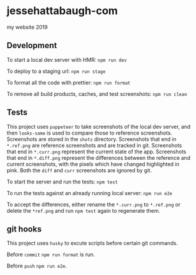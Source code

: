 # jessehattabaugh-com

my website 2019

## Development

To start a local dev server with HMR: `npm run dev`

To deploy to a staging url: `npm run stage`

To format all the code with prettier: `npm run format`

To remove all build products, caches, and test screenshots: `npm run clean`

## Tests

This project uses `puppeteer` to take screenshots of the local dev server, and then `looks-same` is used to compare those to reference screenshots. Screenshots are stored in the `shots` directory. Screenshots that end in `*.ref.png` are reference screenshots and are tracked in git. Screenshots that end in `*.curr.png` represent the current state of the app. Screenshots that end in `*.diff.png` represent the differences between the reference and current screenshots, with the pixels which have changed highlighted in pink. Both the `diff` and `curr` screenshots are ignored by git.

To start the server and run the tests: `npm test`

To run the tests against an already running local server: `npm run e2e`

To accept the differences, either rename the `*.curr.png` to `*.ref.png` or delete the `*ref.png` and run `npm test` again to regenerate them.

## git hooks

This project uses `husky` to excute scripts before certain git commands.

Before `commit` `npm run format` is run.

Before `push` `npm run e2e`.

